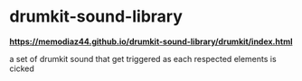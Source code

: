 # drumkit-sound-library


**https://memodiaz44.github.io/drumkit-sound-library/drumkit/index.html**




a set of drumkit sound that get triggered as each respected elements is cicked 
